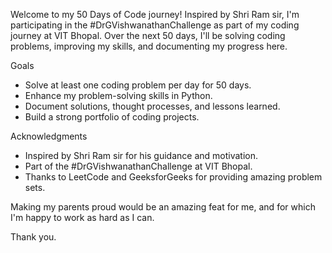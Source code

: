 Welcome to my 50 Days of Code journey! Inspired by Shri Ram sir, I'm participating in the #DrGVishwanathanChallenge as part of my coding journey at VIT Bhopal. 
Over the next 50 days, I'll be solving coding problems, improving my skills, and documenting my progress here.

Goals
- Solve at least one coding problem per day for 50 days.
- Enhance my problem-solving skills in Python.
- Document solutions, thought processes, and lessons learned.
- Build a strong portfolio of coding projects.

Acknowledgments
- Inspired by Shri Ram sir for his guidance and motivation.
- Part of the #DrGVishwanathanChallenge at VIT Bhopal.
- Thanks to LeetCode and GeeksforGeeks for providing amazing problem sets.

Making my parents proud would be an amazing feat for me, and for which I'm happy to work as hard as I can.

Thank you.
